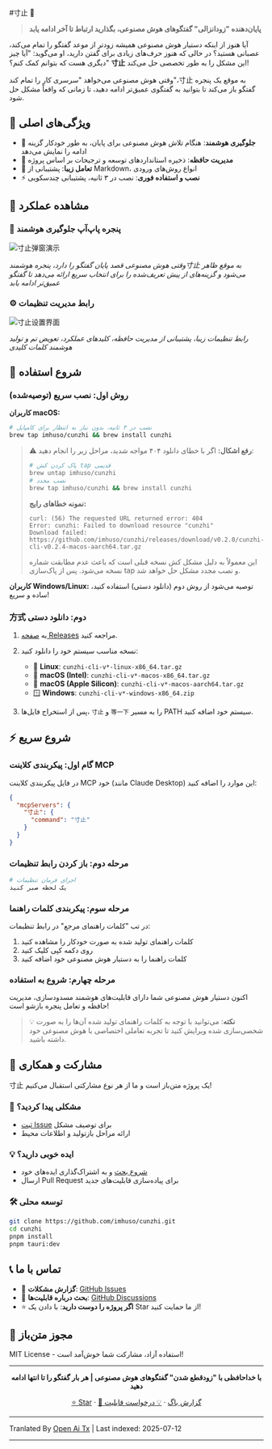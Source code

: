 #寸止 🛑

> **پایان‌دهنده "زودانزالی" گفتگوهای هوش مصنوعی، بگذارید ارتباط تا آخر ادامه یابد**

آیا هنوز از اینکه دستیار هوش مصنوعی همیشه زودتر از موعد گفتگو را تمام می‌کند، عصبانی هستید؟ در حالی که هنوز حرف‌های زیادی برای گفتن دارید، او می‌گوید: "آیا چیز دیگری هست که بتوانم کمک کنم؟" **寸止** این مشکل را به طور تخصصی حل می‌کند!

وقتی هوش مصنوعی می‌خواهد "سرسری کار را تمام کند"،寸止 به موقع یک پنجره گفتگو باز می‌کند تا بتوانید به گفتگوی عمیق‌تر ادامه دهید، تا زمانی که واقعاً مشکل حل شود.

## 🌟 ویژگی‌های اصلی

- 🛑 **جلوگیری هوشمند**: هنگام تلاش هوش مصنوعی برای پایان، به طور خودکار گزینه ادامه را نمایش می‌دهد
- 🧠 **مدیریت حافظه**: ذخیره استانداردهای توسعه و ترجیحات بر اساس پروژه
- 🎨 **تعامل زیبا**: پشتیبانی از Markdown، انواع روش‌های ورودی
- ⚡ **نصب و استفاده فوری**: نصب در ۳ ثانیه، پشتیبانی چندسکویی

## 📸 مشاهده عملکرد

### 🛑 پنجره پاپ‌آپ جلوگیری هوشمند
![寸止弹窗演示](https://raw.githubusercontent.com/imhuso/cunzhi/main/./screenshots/popup.png)

*وقتی هوش مصنوعی قصد پایان گفتگو را دارد، پنجره هوشمند寸止 به موقع ظاهر می‌شود و گزینه‌های از پیش تعریف‌شده را برای انتخاب سریع ارائه می‌دهد تا گفتگو عمیق‌تر ادامه یابد*
### ⚙️ رابط مدیریت تنظیمات
![寸止设置界面](https://raw.githubusercontent.com/imhuso/cunzhi/main/./screenshots/settings.png)

*رابط تنظیمات زیبا، پشتیبانی از مدیریت حافظه، کلیدهای عملکرد، تعویض تم و تولید هوشمند کلمات کلیدی*

## 🚀 شروع استفاده

### روش اول: نصب سریع (توصیه‌شده)

**کاربران macOS:**
```bash
# نصب در ۳ ثانیه، بدون نیاز به انتظار برای کامپایل
brew tap imhuso/cunzhi && brew install cunzhi
```

> ⚠️ **رفع اشکال:** اگر با خطای دانلود ۴۰۴ مواجه شدید، مراحل زیر را انجام دهید:
>
> ```bash
> # پاک کردن کش tap قدیمی
> brew untap imhuso/cunzhi
> # نصب مجدد
> brew tap imhuso/cunzhi && brew install cunzhi
> ```
>
> **نمونه خطاهای رایج:**
> ```
> curl: (56) The requested URL returned error: 404
> Error: cunzhi: Failed to download resource "cunzhi"
> Download failed: https://github.com/imhuso/cunzhi/releases/download/v0.2.0/cunzhi-cli-v0.2.4-macos-aarch64.tar.gz
> ```
>
> این معمولاً به دلیل مشکل کش نسخه قبلی است که باعث عدم مطابقت شماره نسخه می‌شود. پس از پاک‌سازی tap و نصب مجدد مشکل حل خواهد شد.

**کاربران Windows/Linux:**
توصیه می‌شود از روش دوم (دانلود دستی) استفاده کنید، ساده و سریع!
### 方式 دوم: دانلود دستی

1. به [صفحه Releases](https://github.com/imhuso/cunzhi/releases) مراجعه کنید.
2. نسخه مناسب سیستم خود را دانلود کنید:
   - 🐧 **Linux**: `cunzhi-cli-v*-linux-x86_64.tar.gz`
   - 🍎 **macOS (Intel)**: `cunzhi-cli-v*-macos-x86_64.tar.gz`
   - 🍎 **macOS (Apple Silicon)**: `cunzhi-cli-v*-macos-aarch64.tar.gz`
   - 🪟 **Windows**: `cunzhi-cli-v*-windows-x86_64.zip`

3. پس از استخراج فایل‌ها، `寸止` و `等一下` را به مسیر PATH سیستم خود اضافه کنید.

## ⚡ شروع سریع

### گام اول: پیکربندی کلاینت MCP

در فایل پیکربندی کلاینت MCP خود (مانند Claude Desktop) این موارد را اضافه کنید:

```json
{
  "mcpServers": {
    "寸止": {
      "command": "寸止"
    }
  }
}
```
### مرحله دوم: باز کردن رابط تنظیمات

```bash
# اجرای فرمان تنظیمات
یک لحظه صبر کنید
```

### مرحله سوم: پیکربندی کلمات راهنما

در تب "کلمات راهنمای مرجع" در رابط تنظیمات:
1. کلمات راهنمای تولید شده به صورت خودکار را مشاهده کنید
2. روی دکمه کپی کلیک کنید
3. کلمات راهنما را به دستیار هوش مصنوعی خود اضافه کنید

### مرحله چهارم: شروع به استفاده

اکنون دستیار هوش مصنوعی شما دارای قابلیت‌های هوشمند مسدودسازی، مدیریت حافظه و تعامل پنجره بازشو است!

> 💡 **نکته**: می‌توانید با توجه به کلمات راهنمای تولید شده آن‌ها را به صورت شخصی‌سازی شده ویرایش کنید تا تجربه تعاملی اختصاصی با هوش مصنوعی خود داشته باشید.
## 🤝 مشارکت و همکاری

寸止 یک پروژه متن‌باز است و ما از هر نوع مشارکتی استقبال می‌کنیم!

### 🐛 مشکلی پیدا کردید؟
- [ثبت Issue](https://github.com/imhuso/cunzhi/issues) برای توصیف مشکل
- ارائه مراحل بازتولید و اطلاعات محیط

### 💡 ایده خوبی دارید؟
- [شروع بحث](https://github.com/imhuso/cunzhi/discussions) و به اشتراک‌گذاری ایده‌های خود
- ارسال Pull Request برای پیاده‌سازی قابلیت‌های جدید

### 🛠️ توسعه محلی
```bash
git clone https://github.com/imhuso/cunzhi.git
cd cunzhi
pnpm install
pnpm tauri:dev
```

## 📞 تماس با ما

- 🐛 **گزارش مشکلات**: [GitHub Issues](https://github.com/imhuso/cunzhi/issues)
- 💬 **بحث درباره قابلیت‌ها**: [GitHub Discussions](https://github.com/imhuso/cunzhi/discussions)
- ⭐ **اگر پروژه را دوست دارید**: با دادن یک Star از ما حمایت کنید!

## 📄 مجوز متن‌باز

MIT License - استفاده آزاد، مشارکت شما خوش‌آمد است!

---

<div align="center">

**با خداحافظی با "زودقطع شدن" گفتگوهای هوش مصنوعی | هر بار گفتگو را تا انتها ادامه دهید**

[⭐ Star](https://github.com/imhuso/cunzhi) · [🐛 گزارش باگ](https://github.com/imhuso/cunzhi/issues) · [💡 درخواست قابلیت](https://github.com/imhuso/cunzhi/discussions)

</div>

---

Tranlated By [Open Ai Tx](https://github.com/OpenAiTx/OpenAiTx) | Last indexed: 2025-07-12

---